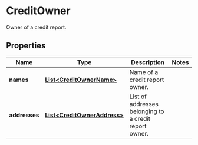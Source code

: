 

# CreditOwner

Owner of a credit report.

## Properties

| Name | Type | Description | Notes |
|------------ | ------------- | ------------- | -------------|
|**names** | [**List&lt;CreditOwnerName&gt;**](CreditOwnerName.md) | Name of a credit report owner. |  |
|**addresses** | [**List&lt;CreditOwnerAddress&gt;**](CreditOwnerAddress.md) | List of addresses belonging to a credit report owner. |  |



